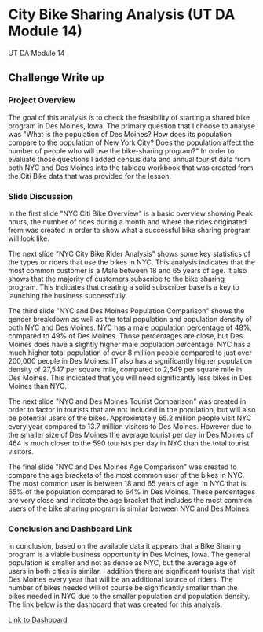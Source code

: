 # City Bike Sharing Analysis (UT DA Module 14)

UT DA Module 14

## Challenge Write up

### Project Overview

The goal of this analysis is to check the feasibility of starting a shared bike program in Des Moines, Iowa.  The primary question that I choose to analyse was "What is the population of Des Moines? How does its population compare to the population of New York City? Does the population affect the number of people who will use the bike-sharing program?" In order to evaluate those questions I added census data and annual tourist data from both NYC and Des Moines into the tableau workbook that was created from the Citi Bike data that was provided for the lesson.

### Slide Discussion

In the first slide "NYC Citi Bike Overview" is a basic overview showing Peak hours, the number of rides during a month and where the rides originated from was created in order to show what a successful bike sharing program will look like.

The next slide "NYC City Bike Rider Analysis" shows some key statistics of the types or riders that use the bikes in NYC. This analysis indicates that the most common customer is a Male between 18 and 65 years of age.  It also shows that the majority of customers subscribe to the bike sharing program.  This indicates that creating a solid subscriber base is a key to launching the business successfully.

The third slide "NYC and Des Moines Population Comparison" shows the gender breakdown as well as the total population and population density of both NYC and Des Moines.  NYC has a male population percentage of 48%, compared to 49% of Des Moines.  Those percentages are close, but Des Moines does have a slightly higher male population percentage. NYC has a much higher total population of over 8 million people compared to just over 200,000 people in Des Moines. IT also has a significantly higher population density of 27,547 per square mile, compared to 2,649 per square mile in Des Moines. This indicated that you will need significantly less bikes in Des Moines than NYC.

The next slide "NYC and Des Moines Tourist Comparison" was created in order to factor in tourists that are not included in the population, but will also be potential users of the bikes.  Approximately 65.2 million people visit NYC every year compared to 13.7 million visitors to Des Moines.  However due to the smaller size of Des Moines the average tourist per day in Des Moines of 464 is much closer to the 590 tourists per day in NYC than the total tourist visitors.

The final slide "NYC and Des Moines Age Comparison" was created to compare the age brackets of the most common user of the bikes in NYC.  The most common user is between 18 and 65 years of age.  In NYC that is 65% of the population compared to 64% in Des Moines.  These percentages are very close and indicate the age bracket that includes the most common users of the bike sharing program is similar between NYC and Des Moines.

### Conclusion and Dashboard Link

In conclusion, based on the available data it appears that a Bike Sharing program is a viable business opportunity in Des Moines, Iowa. The general population is smaller and not as dense as NYC, but the average age of users in both cities is similar.  I addition there are significant tourists that visit Des Moines every year that will be an additional source of riders.  The number of bikes needed will of course be significantly smaller than the bikes needed in NYC due to the smaller population and population density.  The link below is the dashboard that was created for this analysis.

[Link to Dashboard](https://public.tableau.com/profile/michael.mingoia#!/vizhome/BikeSharing_15992362077800/NYCCitiBikeStory?publish=yes)
